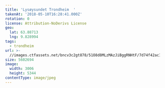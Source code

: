 ```yaml
---
title: 'Lysøysundet Trondheim  '
takenAt: '2018-05-10T16:28:41.000Z'
rotation: 0
license: Attribution-NoDerivs License
geo:
  lat: 63.88713
  lng: 9.828994
tags:
  - trondheim
url: >-
  //images.ctfassets.net/bncv3c2gt878/51O8d8MLzMAzJiBggRNHtF/7d74f42ac1d8266170b71f4394800c60/lysysundet-trondheim_27166959577_o
size: 5602694
image:
  width: 3006
  height: 5344
contentType: image/jpeg
---
```


